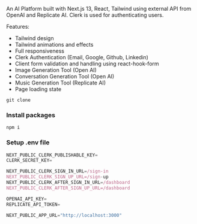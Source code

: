 An AI Platform built with Next.js 13, React, Tailwind using external API from OpenAI and Replicate AI. Clerk is used for authenticating users.

Features:

- Tailwind design
- Tailwind animations and effects
- Full responsiveness
- Clerk Authentication (Email, Google, Github, Linkedin)
- Client form validation and handling using react-hook-form
- Image Generation Tool (Open AI)
- Conversation Generation Tool (Open AI)
- Music Generation Tool (Replicate AI)
- Page loading state

```shell
git clone 
```

### Install packages

```shell
npm i
```

### Setup .env file


```js
NEXT_PUBLIC_CLERK_PUBLISHABLE_KEY=
CLERK_SECRET_KEY=

NEXT_PUBLIC_CLERK_SIGN_IN_URL=/sign-in
NEXT_PUBLIC_CLERK_SIGN_UP_URL=/sign-up
NEXT_PUBLIC_CLERK_AFTER_SIGN_IN_URL=/dashboard
NEXT_PUBLIC_CLERK_AFTER_SIGN_UP_URL=/dashboard

OPENAI_API_KEY=
REPLICATE_API_TOKEN=

NEXT_PUBLIC_APP_URL="http://localhost:3000"
```
